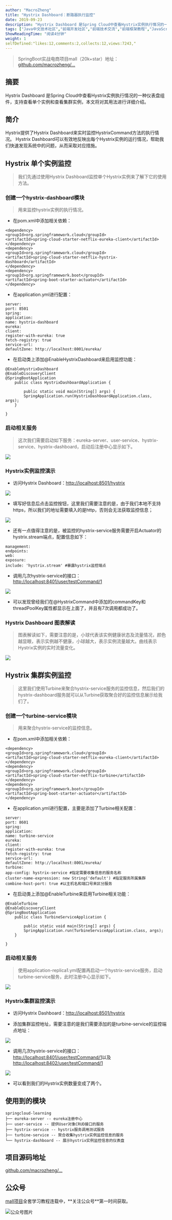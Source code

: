 ```yaml
---
author: "MacroZheng"
title: "Hystrix Dashboard：断路器执行监控"
date: 2019-09-23
description: "Hystrix Dashboard 是Spring Cloud中查看Hystrix实例执行情况的一种仪表盘组件，支持查看单个实例和查看集群实例，本文将对其用法进行详细介绍。 Hystrix提供了Hystrix Dashboard来实时监控HystrixCommand方法的执行情…"
tags: ["Java中文技术社区","前端开发社区","前端技术交流","前端框架教程","JavaScript 学习资源","CSS 技巧与最佳实践","HTML5 最新动态","前端工程师职业发展","开源前端项目","前端技术趋势"]
ShowReadingTime: "阅读4分钟"
weight: 1
selfDefined:"likes:12,comments:2,collects:12,views:7243,"
---
```

> SpringBoot实战电商项目mall（20k+star）地址：[github.com/macrozheng/…](https://link.juejin.cn?target=https%3A%2F%2Fgithub.com%2Fmacrozheng%2Fmall "https://github.com/macrozheng/mall")

摘要
--

Hystrix Dashboard 是Spring Cloud中查看Hystrix实例执行情况的一种仪表盘组件，支持查看单个实例和查看集群实例，本文将对其用法进行详细介绍。

简介
--

Hystrix提供了Hystrix Dashboard来实时监控HystrixCommand方法的执行情况。 Hystrix Dashboard可以有效地反映出每个Hystrix实例的运行情况，帮助我们快速发现系统中的问题，从而采取对应措施。

Hystrix 单个实例监控
--------------

> 我们先通过使用Hystrix Dashboard监控单个Hystrix实例来了解下它的使用方法。

### 创建一个hystrix-dashboard模块

> 用来监控hystrix实例的执行情况。

*   在pom.xml中添加相关依赖：

```
<dependency>
<groupId>org.springframework.cloud</groupId>
<artifactId>spring-cloud-starter-netflix-eureka-client</artifactId>
</dependency>
<dependency>
<groupId>org.springframework.cloud</groupId>
<artifactId>spring-cloud-starter-netflix-hystrix-dashboard</artifactId>
</dependency>
<dependency>
<groupId>org.springframework.boot</groupId>
<artifactId>spring-boot-starter-actuator</artifactId>
</dependency>
```

*   在application.yml进行配置：

```
server:
port: 8501
spring:
application:
name: hystrix-dashboard
eureka:
client:
register-with-eureka: true
fetch-registry: true
service-url:
defaultZone: http://localhost:8001/eureka/
```

*   在启动类上添加@EnableHystrixDashboard来启用监控功能：

```
@EnableHystrixDashboard
@EnableDiscoveryClient
@SpringBootApplication
    public class HystrixDashboardApplication {
    
        public static void main(String[] args) {
        SpringApplication.run(HystrixDashboardApplication.class, args);
    }
    
}
```

### 启动相关服务

> 这次我们需要启动如下服务：eureka-server、user-service、hystrix-service、hystrix-dashboard，启动后注册中心显示如下。

![](/images/jueJin/16d5e5a49eff432.png)

### Hystrix实例监控演示

*   访问Hystrix Dashboard：[http://localhost:8501/hystrix](https://link.juejin.cn?target=http%3A%2F%2Flocalhost%3A8501%2Fhystrix "http://localhost:8501/hystrix")

![](/images/jueJin/16d5e5a49f435f2.png)

*   填写好信息后点击监控按钮，这里我们需要注意的是，由于我们本地不支持https，所以我们的地址需要填入的是http，否则会无法获取监控信息；

![](/images/jueJin/16d5e5a49ff037d.png)

*   还有一点值得注意的是，被监控的hystrix-service服务需要开启Actuator的hystrix.stream端点，配置信息如下：

```
management:
endpoints:
web:
exposure:
include: 'hystrix.stream' #暴露hystrix监控端点
```

*   调用几次hystrix-service的接口：[http://localhost:8401/user/testCommand/1](https://link.juejin.cn?target=http%3A%2F%2Flocalhost%3A8401%2Fuser%2FtestCommand%2F1 "http://localhost:8401/user/testCommand/1")

![](/images/jueJin/16d5e5a4a00634c.png)

*   可以发现曾经我们在@HystrixCommand中添加的commandKey和threadPoolKey属性都显示在上面了，并且有7次调用都成功了。

### Hystrix Dashboard 图表解读

> 图表解读如下，需要注意的是，小球代表该实例健康状态及流量情况，颜色越显眼，表示实例越不健康，小球越大，表示实例流量越大。曲线表示Hystrix实例的实时流量变化。

![](/images/jueJin/16d5e5a4a3c0b7f.png)

Hystrix 集群实例监控
--------------

> 这里我们使用Turbine来聚合hystrix-service服务的监控信息，然后我们的hystrix-dashboard服务就可以从Turbine获取聚合好的监控信息展示给我们了。

### 创建一个turbine-service模块

> 用来聚合hystrix-service的监控信息。

*   在pom.xml中添加相关依赖：

```
<dependency>
<groupId>org.springframework.cloud</groupId>
<artifactId>spring-cloud-starter-netflix-eureka-client</artifactId>
</dependency>
<dependency>
<groupId>org.springframework.cloud</groupId>
<artifactId>spring-cloud-starter-netflix-turbine</artifactId>
</dependency>
<dependency>
<groupId>org.springframework.boot</groupId>
<artifactId>spring-boot-starter-actuator</artifactId>
</dependency>
```

*   在application.yml进行配置，主要是添加了Turbine相关配置：

```
server:
port: 8601
spring:
application:
name: turbine-service
eureka:
client:
register-with-eureka: true
fetch-registry: true
service-url:
defaultZone: http://localhost:8001/eureka/
turbine:
app-config: hystrix-service #指定需要收集信息的服务名称
cluster-name-expression: new String('default') #指定服务所属集群
combine-host-port: true #以主机名和端口号来区分服务
```

*   在启动类上添加@EnableTurbine来启用Turbine相关功能：

```
@EnableTurbine
@EnableDiscoveryClient
@SpringBootApplication
    public class TurbineServiceApplication {
    
        public static void main(String[] args) {
        SpringApplication.run(TurbineServiceApplication.class, args);
    }
    
}
```

### 启动相关服务

> 使用application-replica1.yml配置再启动一个hystrix-service服务，启动turbine-service服务，此时注册中心显示如下。

![](/images/jueJin/16d5e5a4a3b483a.png)

### Hystrix集群监控演示

*   访问Hystrix Dashboard：[http://localhost:8501/hystrix](https://link.juejin.cn?target=http%3A%2F%2Flocalhost%3A8501%2Fhystrix "http://localhost:8501/hystrix")
    
*   添加集群监控地址，需要注意的是我们需要添加的是turbine-service的监控端点地址：
    

![](/images/jueJin/16d5e5a4d9aab17.png)

*   调用几次hystrix-service的接口：[http://localhost:8401/user/testCommand/1](https://link.juejin.cn?target=http%3A%2F%2Flocalhost%3A8401%2Fuser%2FtestCommand%2F1 "http://localhost:8401/user/testCommand/1")以及[http://localhost:8402/user/testCommand/1](https://link.juejin.cn?target=http%3A%2F%2Flocalhost%3A8402%2Fuser%2FtestCommand%2F1 "http://localhost:8402/user/testCommand/1")

![](/images/jueJin/16d5e5a50256db1.png)

*   可以看到我们的Hystrix实例数量变成了两个。

使用到的模块
------

```
springcloud-learning
├── eureka-server -- eureka注册中心
├── user-service -- 提供User对象CRUD接口的服务
├── hystrix-service -- hystrix服务调用测试服务
├── turbine-service -- 聚合收集hystrix实例监控信息的服务
└── hystrix-dashboard -- 展示hystrix实例监控信息的仪表盘
```

项目源码地址
------

[github.com/macrozheng/…](https://link.juejin.cn?target=https%3A%2F%2Fgithub.com%2Fmacrozheng%2Fspringcloud-learning "https://github.com/macrozheng/springcloud-learning")

公众号
---

[mall项目](https://link.juejin.cn?target=https%3A%2F%2Fgithub.com%2Fmacrozheng%2Fmall "https://github.com/macrozheng/mall")全套学习教程连载中，**关注公众号**第一时间获取。

![公众号图片](/images/jueJin/16d44810d67f5be.png)